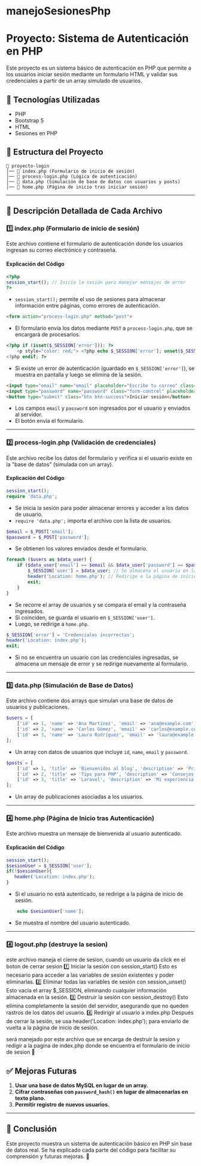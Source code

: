 # manejoSesionesPhp

# Proyecto: Sistema de Autenticación en PHP

Este proyecto es un sistema básico de autenticación en PHP que permite a los usuarios iniciar sesión mediante un formulario HTML y validar sus credenciales a partir de un array simulado de usuarios.

## 📌 Tecnologías Utilizadas
- PHP
- Bootstrap 5
- HTML
- Sesiones en PHP

## 📂 Estructura del Proyecto
```
📁 proyecto-login
│── 📄 index.php (Formulario de inicio de sesión)
│── 📄 process-login.php (Lógica de autenticación)
│── 📄 data.php (Simulación de base de datos con usuarios y posts)
│── 📄 home.php (Página de inicio tras iniciar sesión)
```

---

## 📝 Descripción Detallada de Cada Archivo

### 1️⃣ **index.php** (Formulario de inicio de sesión)
Este archivo contiene el formulario de autenticación donde los usuarios ingresan su correo electrónico y contraseña.

#### **Explicación del Código**

```php
<?php
session_start(); // Inicia la sesión para manejar mensajes de error
?>
```
- `session_start();` permite el uso de sesiones para almacenar información entre páginas, como errores de autenticación.

```html
<form action="process-login.php" method="post">
```
- El formulario envía los datos mediante `POST` a `process-login.php`, que se encargará de procesarlos.

```php
<?php if (isset($_SESSION['error'])): ?>
    <p style="color: red;"> <?php echo $_SESSION['error']; unset($_SESSION['error']); ?> </p>
<?php endif; ?>
```
- Si existe un error de autenticación (guardado en `$_SESSION['error']`), se muestra en pantalla y luego se elimina de la sesión.

```html
<input type="email" name="email" placeholder="Escribe tu correo" class="form-control">
<input type="password" name="password" class="form-control" placeholder="Escribe tu contraseña">
<button type="submit" class="btn btn-success">Iniciar sesión</button>
```
- Los campos `email` y `password` son ingresados por el usuario y enviados al servidor.
- El botón envía el formulario.

---

### 2️⃣ **process-login.php** (Validación de credenciales)
Este archivo recibe los datos del formulario y verifica si el usuario existe en la "base de datos" (simulada con un array).

#### **Explicación del Código**

```php
session_start();
require 'data.php';
```
- Se inicia la sesión para poder almacenar errores y acceder a los datos de usuario.
- `require 'data.php';` importa el archivo con la lista de usuarios.

```php
$email = $_POST['email'];
$password = $_POST['password'];
```
- Se obtienen los valores enviados desde el formulario.

```php
foreach ($users as $data_user) {
    if ($data_user['email'] == $email && $data_user['password'] == $password) {
        $_SESSION['user'] = $data_user; // Se almacena el usuario en la sesión
        header('Location: home.php'); // Redirige a la página de inicio
        exit;
    }
}
```
- Se recorre el array de usuarios y se compara el email y la contraseña ingresados.
- Si coinciden, se guarda el usuario en `$_SESSION['user']`.
- Luego, se redirige a `home.php`.

```php
$_SESSION['error'] = 'Credenciales incorrectas';
header('Location: index.php');
exit;
```
- Si no se encuentra un usuario con las credenciales ingresadas, se almacena un mensaje de error y se redirige nuevamente al formulario.

---

### 3️⃣ **data.php** (Simulación de Base de Datos)
Este archivo contiene dos arrays que simulan una base de datos de usuarios y publicaciones.

```php
$users = [
    ['id' => 1, 'name' => 'Ana Martínez', 'email' => 'ana@example.com', 'password' => 'password123'],
    ['id' => 2, 'name' => 'Carlos Gómez', 'email' => 'carlos@example.com', 'password' => 'qwerty456'],
    ['id' => 3, 'name' => 'Laura Rodríguez', 'email' => 'laura@example.com', 'password' => 'abc12345'],
];
```
- Un array con datos de usuarios que incluye `id`, `name`, `email` y `password`.

```php
$posts = [
    ['id' => 1, 'title' => 'Bienvenidos al blog', 'description' => 'Primer post.', 'author_id' => 1, 'status' => 'published'],
    ['id' => 2, 'title' => 'Tips para PHP', 'description' => 'Consejos para mejorar.', 'author_id' => 2, 'status' => 'published'],
    ['id' => 3, 'title' => 'Laravel', 'description' => 'Mi experiencia.', 'author_id' => 3, 'status' => 'draft'],
];
```
- Un array de publicaciones asociadas a los usuarios.

---

### 4️⃣ **home.php** (Página de Inicio tras Autenticación)
Este archivo muestra un mensaje de bienvenida al usuario autenticado.

#### **Explicación del Código**

```php
session_start();
$sesionUser = $_SESSION['user'];
if(!$sesionUser){
   header('Location: index.php');
}

```
- Si el usuario no está autenticado, se redirige a la página de inicio de sesión.

```php
    echo $sesionUser['name'];
```
- Se muestra el nombre del usuario autenticado.

---
### 4️⃣ **logout.php** (destruye la sesion)
este archivo maneja el cierre de sesion, cuando un usuario da click en el boton de cerrar sesion
1️⃣ Iniciar la sesión con session_start()
Esto es necesario para acceder a las variables de sesión existentes y poder eliminarlas.
2️⃣ Eliminar todas las variables de sesión con session_unset()
Esto vacía el array $_SESSION, eliminando cualquier información almacenada en la sesión.
3️⃣ Destruir la sesión con session_destroy()
 Esto elimina completamente la sesión del servidor, asegurando que no queden rastros de los datos del usuario.
 4️⃣ Redirigir al usuario a index.php
Después de cerrar la sesión, se usa header('Location: index.php'); para enviarlo de vuelta a la página de inicio de sesión.

será manejado por este archivo que se encarga de destruir la sesion y redigir a la pagina de index.php
donde se encuentra el formulario de inicio de sesion 🚀


## ✅ **Mejoras Futuras**
1. **Usar una base de datos MySQL en lugar de un array.**
2. **Cifrar contraseñas con `password_hash()` en lugar de almacenarlas en texto plano.**
4. **Permitir registro de nuevos usuarios.**

---

## 📌 **Conclusión**
Este proyecto muestra un sistema de autenticación básico en PHP sin base de datos real. Se ha explicado cada parte del código para facilitar su comprensión y futuras mejoras. 🚀

